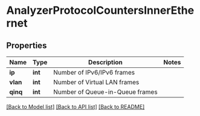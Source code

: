 # AnalyzerProtocolCountersInnerEthernet

## Properties
Name | Type | Description | Notes
------------ | ------------- | ------------- | -------------
**ip** | **int** | Number of IPv6/IPv6 frames | 
**vlan** | **int** | Number of Virtual LAN frames | 
**qinq** | **int** | Number of Queue-in-Queue frames | 

[[Back to Model list]](../README.md#documentation-for-models) [[Back to API list]](../README.md#documentation-for-api-endpoints) [[Back to README]](../README.md)


